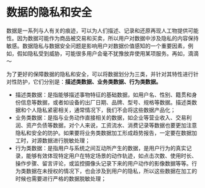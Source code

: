 # 数据的隐私和安全

数据是一系列与人有关的痕迹，可以为人们描述、记录和还原再现人工物提供可能性。因为数据可能作为商品被交易和买卖，所以用户对数据中涉及隐私的内容保持敏感。数据隐私与数据安全问题是影响用户对数据价值感知的一个重要因素，例如，假如隐私受到威胁，可能很多用户会毫不犹豫放弃使用某项服务。再如，滴滴～

为了更好的保障数据的隐私和安全，可以将数据划分为三类，并针对其特性进行针对性防护，它们分别是：**描述类数据、业务类数据、行为类数据。**

- 描述类数据：是指能够描述事物特征的基础数据，如用户名、性别、籍贯和身份信息等数据，或者如设备的出厂日期、品牌、型号、规格等数据。描述类数据和个人隐私紧密相关，通常情况下，我们不会将这些数据产品化；
- 业务类数据：是指与业务动作直接相关的数据，如企业等营业收入、交易利润、资产负债等数据，对个人来说，工资流水、消费记录等数据也要更加注意隐私和安全的防护。如果要将业务类数据加工形成趋势报告，一定要在数据加工时，对源数据进行脱敏处理；
- 行为类数据：是指用户与系统之间互动所产生的数据，是用户行为的真实记录，能够有效体现特定用户在特定场景的动作轨迹，如点击次数、使用时长、操作步骤、留言评论，或监控摄像头记录下来的用户动作的影像数据等等。行为类数据在未授权的情况下，也会涉及到用户的隐私，所以这些数据在加工的时候也需要进行严格的数据脱敏处理；

